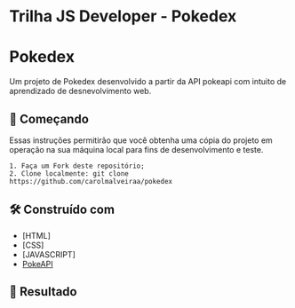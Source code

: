 # Trilha JS Developer - Pokedex

# Pokedex

Um projeto de Pokedex desenvolvido a partir da API pokeapi com intuito de aprendizado de desnevolvimento web.

## 🚀 Começando

Essas instruções permitirão que você obtenha uma cópia do projeto em operação na sua máquina local para fins de desenvolvimento e teste.

```
1. Faça um Fork deste repositório;
2. Clone localmente: git clone https://github.com/carolmalveiraa/pokedex
```

## 🛠️ Construído com


* [HTML]
* [CSS]
* [JAVASCRIPT]
* [PokeAPI](https://pokeapi.co/)

## 🎯 Resultado

